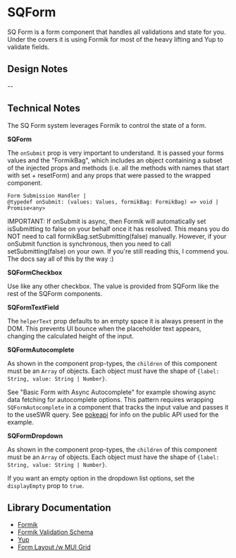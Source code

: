# SQForm

SQ Form is a form component that handles all validations and state for you. Under the covers it is using Formik for most of the heavy lifting and Yup to validate fields.

## Design Notes

--

## Technical Notes

The SQ Form system leverages Formik to control the state of a form.

**SQForm**

The `onSubmit` prop is very important to understand. It is passed your forms values and the "FormikBag", which includes an object containing a subset of the injected props and methods (i.e. all the methods with names that start with set<Thing> + resetForm) and any props that were passed to the wrapped component.

```
Form Submission Handler |
@typedef onSubmit: (values: Values, formikBag: FormikBag) => void | Promise<any>
```

IMPORTANT: If onSubmit is async, then Formik will automatically set isSubmitting to false on your behalf once it has resolved.
This means you do NOT need to call formikBag.setSubmitting(false) manually.
However, if your onSubmit function is synchronous, then you need to call setSubmitting(false) on your own.
If you're still reading this, I commend you. The docs say all of this by the way :)

**SQFormCheckbox**

Use like any other checkbox. The value is provided from SQForm like the rest of the SQForm components.

**SQFormTextField**

The `helperText` prop defaults to an empty space it is always present in the DOM. This prevents UI bounce when the placeholder text appears, changing the calculated height of the input.

**SQFormAutocomplete**

As shown in the component prop-types, the `children` of this component must be an `Array` of objects. Each object must have the shape of `{label: String, value: String | Number}`.

See "Basic Form with Async Autocomplete" for example showing async data fetching for autocomplete options. This pattern requires wrapping `SQFormAutocomplete` in a component that tracks the input value and passes it to the useSWR query. See [pokeapi](https://pokeapi.co/docs/v2#pokemon-section) for info on the public API used for the example.

**SQFormDropdown**

As shown in the component prop-types, the `children` of this component must be an `Array` of objects. Each object must have the shape of `{label: String, value: String | Number}`.

If you want an empty option in the dropdown list options, set the `displayEmpty` prop to `true`.

## Library Documentation

- [Formik](https://jaredpalmer.com/formik/docs/overview)
- [Formik Validation Schema](https://jaredpalmer.com/formik/docs/guides/validation#validationschema)
- [Yup](https://github.com/jquense/yup)
- [Form Layout /w MUI Grid](https://material-ui.com/components/grid/)
